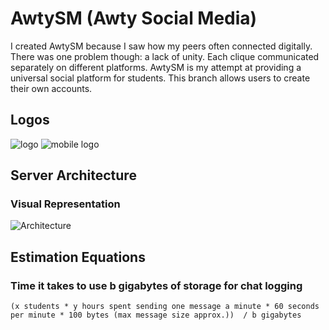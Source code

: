 # AwtySM (Awty Social Media)

I created AwtySM because I saw how my peers often connected digitally. There was one problem though: a lack of unity. Each clique communicated separately on different platforms. AwtySM is my attempt at providing a universal social platform for students. This branch allows users to create their own accounts.

## Logos

![logo](https://github.com/DGKSK8LIFE/AwtySM/blob/disqus_integration/static/new_logo.png?raw=true) ![mobile logo](https://github.com/DGKSK8LIFE/AwtySM/blob/disqus_integration/static/awtySM-mobile-good-logo.png?raw=true)

## Server Architecture

### Visual Representation

![Architecture](https://github.com/DGKSK8LIFE/AwtySM/blob/disqus_integration/architecture.png?raw=true)

## Estimation Equations

### Time it takes to use b gigabytes of storage for chat logging

    (x students * y hours spent sending one message a minute * 60 seconds per minute * 100 bytes (max message size approx.))  / b gigabytes


